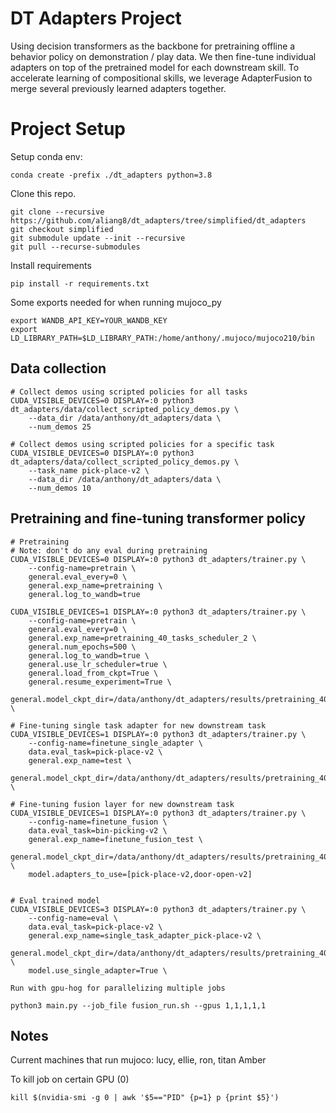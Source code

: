 # DT Adapters Project

Using decision transformers as the backbone for pretraining offline a behavior policy on demonstration / play data. We then fine-tune individual adapters on top of the pretrained model for each downstream skill. To accelerate learning of compositional skills, we leverage AdapterFusion to merge several previously learned adapters together. 

# Project Setup

Setup conda env:
```
conda create -prefix ./dt_adapters python=3.8
```

Clone this repo. 
```
git clone --recursive https://github.com/aliang8/dt_adapters/tree/simplified/dt_adapters
git checkout simplified
git submodule update --init --recursive
git pull --recurse-submodules
```

Install requirements
```
pip install -r requirements.txt
```

Some exports needed for when running mujoco_py
```
export WANDB_API_KEY=YOUR_WANDB_KEY
export LD_LIBRARY_PATH=$LD_LIBRARY_PATH:/home/anthony/.mujoco/mujoco210/bin
``` 

## Data collection
```
# Collect demos using scripted policies for all tasks 
CUDA_VISIBLE_DEVICES=0 DISPLAY=:0 python3 dt_adapters/data/collect_scripted_policy_demos.py \
    --data_dir /data/anthony/dt_adapters/data \
    --num_demos 25

# Collect demos using scripted policies for a specific task
CUDA_VISIBLE_DEVICES=0 DISPLAY=:0 python3 dt_adapters/data/collect_scripted_policy_demos.py \
    --task_name pick-place-v2 \
    --data_dir /data/anthony/dt_adapters/data \
    --num_demos 10
```

## Pretraining and fine-tuning transformer policy
```
# Pretraining
# Note: don't do any eval during pretraining
CUDA_VISIBLE_DEVICES=0 DISPLAY=:0 python3 dt_adapters/trainer.py \
    --config-name=pretrain \
    general.eval_every=0 \
    general.exp_name=pretraining \
    general.log_to_wandb=true

CUDA_VISIBLE_DEVICES=1 DISPLAY=:0 python3 dt_adapters/trainer.py \
    --config-name=pretrain \
    general.eval_every=0 \
    general.exp_name=pretraining_40_tasks_scheduler_2 \
    general.num_epochs=500 \
    general.log_to_wandb=true \
    general.use_lr_scheduler=true \
    general.load_from_ckpt=True \
    general.resume_experiment=True \
    general.model_ckpt_dir=/data/anthony/dt_adapters/results/pretraining_40_tasks_2 \

# Fine-tuning single task adapter for new downstream task
CUDA_VISIBLE_DEVICES=1 DISPLAY=:0 python3 dt_adapters/trainer.py \
    --config-name=finetune_single_adapter \
    data.eval_task=pick-place-v2 \
    general.exp_name=test \
    general.model_ckpt_dir=/data/anthony/dt_adapters/results/pretraining_40_tasks_scheduler_2 \

# Fine-tuning fusion layer for new downstream task
CUDA_VISIBLE_DEVICES=1 DISPLAY=:0 python3 dt_adapters/trainer.py \
    --config-name=finetune_fusion \
    data.eval_task=bin-picking-v2 \
    general.exp_name=finetune_fusion_test \
    general.model_ckpt_dir=/data/anthony/dt_adapters/results/pretraining_40_tasks_scheduler_2 \
    model.adapters_to_use=[pick-place-v2,door-open-v2]


# Eval trained model
CUDA_VISIBLE_DEVICES=3 DISPLAY=:0 python3 dt_adapters/trainer.py \
    --config-name=eval \
    data.eval_task=pick-place-v2 \
    general.exp_name=single_task_adapter_pick-place-v2 \
    general.model_ckpt_dir=/data/anthony/dt_adapters/results/pretraining_40_tasks_scheduler_2 \
    model.use_single_adapter=True \
```


```
Run with gpu-hog for parallelizing multiple jobs

python3 main.py --job_file fusion_run.sh --gpus 1,1,1,1,1
```

## Notes
Current machines that run mujoco: lucy, ellie, ron, titan
Amber

To kill job on certain GPU (0)
```
kill $(nvidia-smi -g 0 | awk '$5=="PID" {p=1} p {print $5}')
```